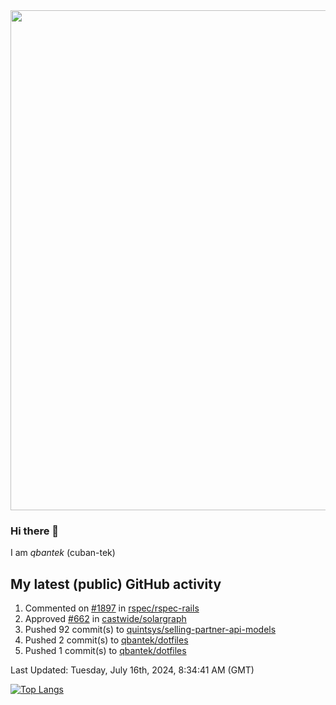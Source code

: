 <img src="https://user-images.githubusercontent.com/1090192/231227350-b13c0797-9e41-42a4-ab5c-d0e234d2a3d2.png" width="800px" />

### Hi there 👋

I am *qbantek* (cuban-tek)

<!--
**qbantek/qbantek** is a ✨ _special_ ✨ repository because its `README.md` (this file) appears on your GitHub profile.

Here are some ideas to get you started:

- 🔭 I’m currently working on ...
- 🌱 I’m currently learning ...
- 👯 I’m looking to collaborate on ...
- 🤔 I’m looking for help with ...
- 💬 Ask me about ...
- 📫 How to reach me: ...
- ⚡ Fun fact: ...
-->

## My latest (public) GitHub activity
<!--RECENT_ACTIVITY:start-->
1. Commented on [#1897](https://github.com/rspec/rspec-rails/issues/1897#issuecomment-2212566890) in [rspec/rspec-rails](https://github.com/rspec/rspec-rails)<br>
2. Approved [#662](https://github.com/castwide/solargraph/pull/662#pullrequestreview-2155216043) in [castwide/solargraph](https://github.com/castwide/solargraph)<br>
3. Pushed 92 commit(s) to [quintsys/selling-partner-api-models](https://github.com/quintsys/selling-partner-api-models)<br>
4. Pushed 2 commit(s) to [qbantek/dotfiles](https://github.com/qbantek/dotfiles)<br>
5. Pushed 1 commit(s) to [qbantek/dotfiles](https://github.com/qbantek/dotfiles)<br>
<!--RECENT_ACTIVITY:end-->

<!--RECENT_ACTIVITY:last_update-->
Last Updated: Tuesday, July 16th, 2024, 8:34:41 AM (GMT)
<!--RECENT_ACTIVITY:last_update_end-->


[![Top Langs](https://github-readme-stats.vercel.app/api/top-langs/?username=qbantek&langs_count=10&hide_progress=true)](https://github.com/anuraghazra/github-readme-stats)
